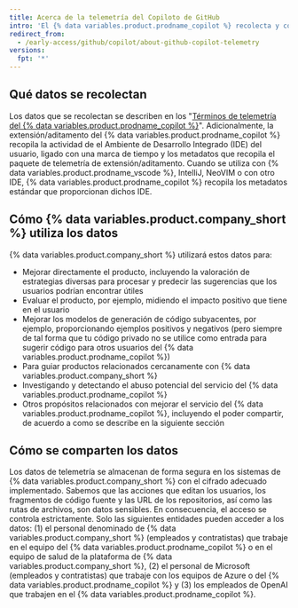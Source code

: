 ```yaml
---
title: Acerca de la telemetría del Copiloto de GitHub
intro: 'El {% data variables.product.prodname_copilot %} recolecta y confía en datos de telemetría adicionales más allá de lo que recolectan otros productos y servicios de {% data variables.product.company_short %}.'
redirect_from:
  - /early-access/github/copilot/about-github-copilot-telemetry
versions:
  fpt: '*'
---
```


## Qué datos se recolectan

Los datos que se recolectan se describen en los "[Términos de telemetría del {% data variables.product.prodname_copilot %}](/github/copilot/github-copilot-telemetry-terms)". Adicionalmente, la extensión/aditamento del {% data variables.product.prodname_copilot %} recopila la actividad de el Ambiente de Desarrollo Integrado (IDE) del usuario, ligado con una marca de tiempo y los metadatos que recopila el paquete de telemetría de extensión/aditamento. Cuando se utiliza con {% data variables.product.prodname_vscode %}, IntelliJ, NeoVIM o con otro IDE, {% data variables.product.prodname_copilot %} recopila los metadatos estándar que proporcionan dichos IDE.

## Cómo {% data variables.product.company_short %} utiliza los datos

{% data variables.product.company_short %} utilizará estos datos para:

- Mejorar directamente el producto, incluyendo la valoración de estrategias diversas para procesar y predecir las sugerencias que los usuarios podrían encontrar útiles
- Evaluar el producto, por ejemplo, midiendo el impacto positivo que tiene en el usuario
- Mejorar los modelos de generación de código subyacentes, por ejemplo, proporcionando ejemplos positivos y negativos (pero siempre de tal forma que tu código privado no se utilice como entrada para sugerir código para otros usuarios del {% data variables.product.prodname_copilot %})
- Para guiar productos relacionados cercanamente con {% data variables.product.company_short %}
- Investigando y detectando el abuso potencial del servicio del {% data variables.product.prodname_copilot %}
- Otros propósitos relacionados con mejorar el servicio del {% data variables.product.prodname_copilot %}, incluyendo el poder compartir, de acuerdo a como se describe en la siguiente sección

## Cómo se comparten los datos

Los datos de telemetría se almacenan de forma segura en los sistemas de {% data variables.product.company_short %} con el cifrado adecuado implementado. Sabemos que las acciones que editan los usuarios, los fragmentos de código fuente y las URL de los repositorios, así como las rutas de archivos, son datos sensibles. En consecuencia, el acceso se controla estrictamente. Solo las siguientes entidades pueden acceder a los datos: (1) el personal denominado de {% data variables.product.company_short %} (empleados y contratistas) que trabaje en el equipo del {% data variables.product.prodname_copilot %} o en el equipo de salud de la plataforma de {% data variables.product.company_short %}, (2) el personal de Microsoft (empleados y contratistas) que trabaje con los equipos de Azure o del {% data variables.product.prodname_copilot %} y (3) los empleados de OpenAI que trabajen en el {% data variables.product.prodname_copilot %}.

